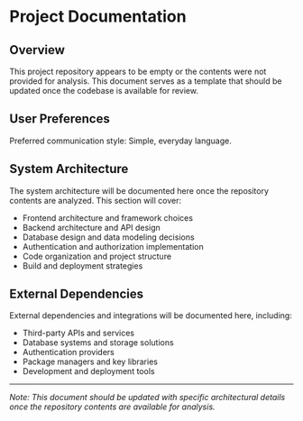 # Project Documentation

## Overview

This project repository appears to be empty or the contents were not provided for analysis. This document serves as a template that should be updated once the codebase is available for review.

## User Preferences

Preferred communication style: Simple, everyday language.

## System Architecture

The system architecture will be documented here once the repository contents are analyzed. This section will cover:

- Frontend architecture and framework choices
- Backend architecture and API design
- Database design and data modeling decisions
- Authentication and authorization implementation
- Code organization and project structure
- Build and deployment strategies

## External Dependencies

External dependencies and integrations will be documented here, including:

- Third-party APIs and services
- Database systems and storage solutions
- Authentication providers
- Package managers and key libraries
- Development and deployment tools

---

*Note: This document should be updated with specific architectural details once the repository contents are available for analysis.*